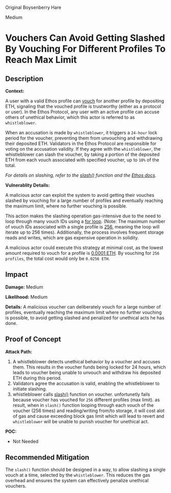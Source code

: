 Original Boysenberry Hare

Medium

# Vouchers Can Avoid Getting Slashed By Vouching For Different Profiles To Reach Max Limit

## Description

**Context:**

A user with a valid Ethos profile can [vouch](https://github.com/sherlock-audit/2024-11-ethos-network-ii/blob/57c02df7c56f0b18c681a89ebccc28c86c72d8d8/ethos/packages/contracts/contracts/EthosVouch.sol#L330-L415) for another profile by depositing ETH, signaling that the vouched profile is trustworthy (either as a protocol or user). In the Ethos Protocol, any user with an active profile can accuse others of unethical behavior, which this actor is referred to as `whistleblower`.

When an accusation is made by `whistleblower`, it triggers a `24-hour` lock period for the voucher, preventing them from unvouching and withdrawing their deposited ETH. Validators in the Ethos Protocol are responsible for voting on the accusation validity. If they agree with the `whistleblower`, the whistleblower can slash the voucher, by taking a portion of the deposited ETH from each vouch associated with specified voucher, up to `10%` of the total.

*For details on slashing, refer to the [slash()](https://github.com/sherlock-audit/2024-11-ethos-network-ii/blob/57c02df7c56f0b18c681a89ebccc28c86c72d8d8/ethos/packages/contracts/contracts/EthosVouch.sol#L514-L555) function and the [Ethos docs](https://whitepaper.ethos.network/ethos-mechanisms/slash#slashing).*

**Vulnerablity Details:**

A malicious actor can exploit the system to avoid getting their vouches slashed by vouching for a large number of profiles and eventually reaching the maximum limit, where no further vouching is possible.

This action makes the slashing operation gas-intensive due to the need to loop through many vouch IDs using a [for loop](https://github.com/sherlock-audit/2024-11-ethos-network-ii/blob/57c02df7c56f0b18c681a89ebccc28c86c72d8d8/ethos/packages/contracts/contracts/EthosVouch.sol#L529-L545). (Note: The maximum number of vouch IDs associated with a single profile is [256](https://github.com/sherlock-audit/2024-11-ethos-network-ii/blob/57c02df7c56f0b18c681a89ebccc28c86c72d8d8/ethos/packages/contracts/contracts/EthosVouch.sol#L287), meaning the loop will iterate up to 256 times). Additionally, the process involves frequent storage reads and writes, which are gas expensive operation in solidity.

A malicious actor could execute this strategy at minimal cost, as the lowest amount required to vouch for a profile is [0.0001 ETH](https://github.com/sherlock-audit/2024-11-ethos-network-ii/blob/57c02df7c56f0b18c681a89ebccc28c86c72d8d8/ethos/packages/contracts/contracts/EthosVouch.sol#L119). By vouching for `256 profiles`, the total cost would only be `0.0256 ETH`.

## Impact

**Damage:** Medium

**Likelihood:** Medium

**Details:** A malicious voucher can deliberately vouch for a large number of profiles, eventually reaching the maximum limit where no further vouching is possible, to avoid getting slashed and penalized for unethical acts he has done.

## Proof of Concept

**Attack Path:**

1. A whistleblower detects unethical behavior by a voucher and accuses them. This results in the voucher funds being locked for 24 hours, which leads to voucher being unable to unvouch and withdraw his deposited ETH during this period.
2. Validators agree the accusation is valid, enabling the whistleblower to initiate slashing. 
3. whistleblower calls [slash()](https://github.com/sherlock-audit/2024-11-ethos-network-ii/blob/57c02df7c56f0b18c681a89ebccc28c86c72d8d8/ethos/packages/contracts/contracts/EthosVouch.sol#L514-L555) function on voucher. unfortunetly fails because voucher has vouched for `256` different profiles (max limit). as result, when in `slash()` function looping through each vouch of the voucher (256 times) and reading/writing from/to storage, it will cost alot of gas and cause exceeding block gas limit which will lead to revert and `whistleblower` will be unable to punish voucher for unethical act.

**POC:**

- Not Needed

## Recommended Mitigation

The `slash()` function should be designed in a way, to allow slashing a single vouch at a time, selected by the `whistleblower`. This reduces the gas overhead and ensures the system can effectively penalize unethical vouchers.